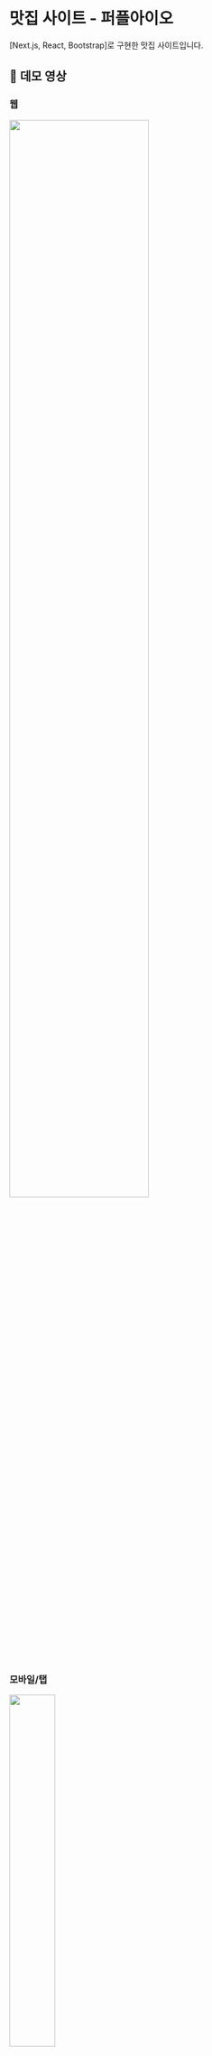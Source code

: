 # 맛집 사이트 - 퍼플아이오

[Next.js, React, Bootstrap]로 구현한 맛집 사이트입니다.


## 📌 데모 영상

### 웹

<img src="https://user-images.githubusercontent.com/78027252/157437104-592a0852-77df-494a-8218-6002dcf4c02e.gif" width="70%" height="70%">

### 모바일/탭
<img src="https://user-images.githubusercontent.com/78027252/157437910-138c1696-7ce2-49f9-bfa9-6de1293ecfc2.gif" width="40%" height="40%">


## 📌 기능 구현

### json-server 사용 및 api 연동

- [[feat] json-server 사용 및 api 연동](https://github.com/tae100k/Purpleio-SSR/pull/5)
- 개발 pc에서 json-server사용
- db.json파일 사용 (9000 port)
- axios로 데이터 가져오는 것 확인


### 헤더, 그리드, about 페이지 구현
 - [[feat] 맛집 리스트 전체 UI 구현](https://github.com/tae100k/Purpleio-SSR/pull/6)
 - [[refactor] footer, about, modal 리팩토링](https://github.com/tae100k/Purpleio-SSR/pull/10)
 - (공통) 미디어쿼리 사용하여 반응형으로 구현
 - (about 페이지) 과제 지시에 정적데이터로 데이터 가져와서 바인딩

### 모달 구현
 - [[feat] 팝업 구현](https://github.com/tae100k/Purpleio-SSR/pull/7)
 - [[refactor] footer, about, modal 리팩토링](https://github.com/tae100k/Purpleio-SSR/pull/10)
 - 클릭되면 모달창을 표시, X를 클릭할 시 모달창을 숨김
 - 자세히 보기 버튼을 클릭하면 해당 맛집으로 이동 **(url 있을 시에만 버튼 표시)**
 - 현재 `lebreadlab.net` 와 `장화 신은 젖소`의 url은 존재하지 않는 페이지(db상의 오류)라서 나타나지 않음

### 404 페이지
 - [[feat] 404 페이지](https://github.com/tae100k/Purpleio-SSR/pull/8)
- _erro.jsx를 사용하여 500 에러 페이지 생성
- 404.jsx를 사용하여 400에러 페이지 생성
- 5초 후 메인페이지로 이동

## 📌 로컬 환경 구동


```bash
  yarn install &&  yarn dev
```

## 📌 자료 구조
```
Purpleio-SSR
├── components
│   ├── 404 error
│   ├── about
│   ├── card
│   ├── footer
│   ├── grid
│   ├── header
│   └── modal
├── pages
│   ├── 404.jsx
│   ├── _app.jsx
│   ├── _document.js
│   ├── _error.jsx
│   ├── about.jsx
│   └── index.jsx
├── public
│   └── site.webmanifest
├── styles
│   ├── Home.module.css
│   └── global.css
├── .babelrc
├── .eslintrc.json
├── .gitignore
├── README.md
├── db.json
├── next.config.js
├── package.json
├── package-lock.json
└── yarn.lock

```

## 📌 프로젝트 하면서 작성한 

- [[Next.js, React]로 구현한 맛집 사이트](https://fallacious-smash-138.notion.site/Next-js-React-7fbb273f5c8345809bf55d3dbb386d1b)
